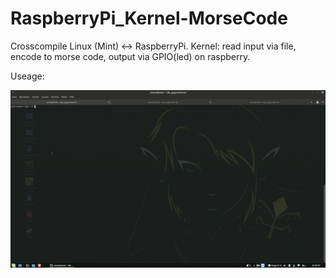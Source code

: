 # RaspberryPi_Kernel-MorseCode
Crosscompile Linux (Mint) &lt;-> RaspberryPi. Kernel: read input via file, encode to morse code, output via GPIO(led) on raspberry.


Useage:


![](.other/kernel-test.gif)
